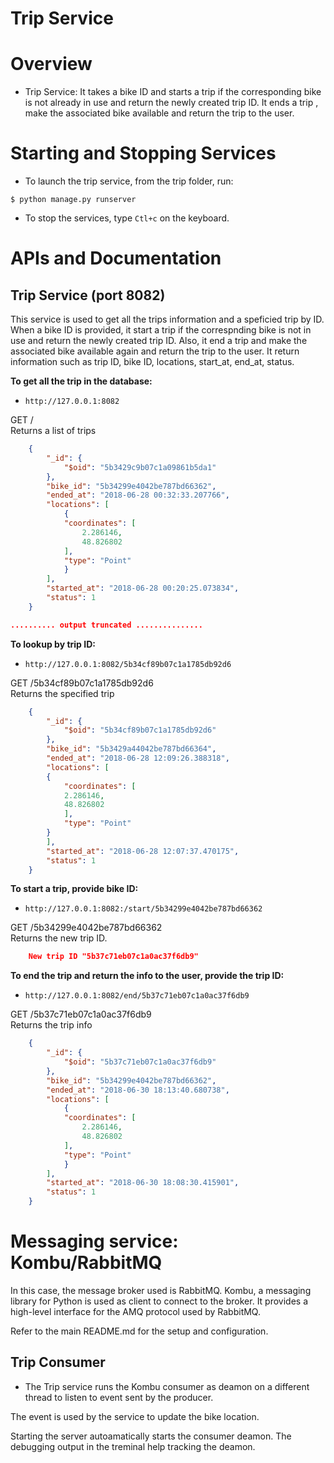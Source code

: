 # Trip Service

Overview 
========

* Trip Service: It takes a bike ID and starts a trip if the corresponding bike is not already in use and return the newly created trip ID. It ends a trip , make the associated bike available and return the trip to the user.




Starting and Stopping Services
==============================

* To launch the trip service, from the trip folder, run:
```
$ python manage.py runserver
```

* To stop the services, type `Ctl+c` on the keyboard.




APIs and Documentation
======================

## Trip Service (port 8082)

This service is used to get all the trips information and a speficied trip by ID. When a bike ID is provided, it start a trip if the correspnding bike is not in use and return the newly created trip ID.
Also, it end a trip and make the associated bike available again and return the trip to the user. It return information such as trip ID, bike ID, locations, start_at, end_at, status.


**To get all the trip in the database:**  
* `http://127.0.0.1:8082`  

GET /  
Returns a list of trips  

```json
    {
        "_id": {
            "$oid": "5b3429c9b07c1a09861b5da1"
        }, 
        "bike_id": "5b34299e4042be787bd66362", 
        "ended_at": "2018-06-28 00:32:33.207766", 
        "locations": [
            {
            "coordinates": [
                2.286146, 
                48.826802
            ], 
            "type": "Point"
            }
        ], 
        "started_at": "2018-06-28 00:20:25.073834", 
        "status": 1
    } 

.......... output truncated ...............
```


**To lookup by trip ID:**
* `http://127.0.0.1:8082/5b34cf89b07c1a1785db92d6`

GET /5b34cf89b07c1a1785db92d6  
Returns the specified trip  

```json
    {
        "_id": {
            "$oid": "5b34cf89b07c1a1785db92d6"
        }, 
        "bike_id": "5b3429a44042be787bd66364", 
        "ended_at": "2018-06-28 12:09:26.388318", 
        "locations": [
        {
            "coordinates": [
            2.286146, 
            48.826802
            ], 
            "type": "Point"
        }
        ], 
        "started_at": "2018-06-28 12:07:37.470175", 
        "status": 1
    }
```

**To start a trip, provide bike ID:**  
* `http://127.0.0.1:8082:/start/5b34299e4042be787bd66362`  

GET /5b34299e4042be787bd66362  
Returns the new trip ID.  

```json
    New trip ID	"5b37c71eb07c1a0ac37f6db9"
```

**To end the trip and return the info to the user, provide the trip ID:**  
* `http://127.0.0.1:8082/end/5b37c71eb07c1a0ac37f6db9`  

GET /5b37c71eb07c1a0ac37f6db9  
Returns the trip info  

```json
    {
        "_id": {
            "$oid": "5b37c71eb07c1a0ac37f6db9"
        }, 
        "bike_id": "5b34299e4042be787bd66362", 
        "ended_at": "2018-06-30 18:13:40.680738", 
        "locations": [
            {
            "coordinates": [
                2.286146, 
                48.826802
            ], 
            "type": "Point"
            }
        ], 
        "started_at": "2018-06-30 18:08:30.415901", 
        "status": 1
    }
```



Messaging service: Kombu/RabbitMQ
=================================
In this case, the message broker used is RabbitMQ. Kombu, a messaging library for Python is used as client to connect to the broker. It provides a high-level interface for the AMQ protocol used by RabbitMQ.  

Refer to the main README.md for the setup and configuration.  


## Trip Consumer
* The Trip service runs the Kombu consumer as deamon on a different thread to listen to event sent by the producer.  


The event is used by the service to update the bike location.  

Starting the server autoamatically starts the consumer deamon. The debugging output in the treminal help tracking the deamon.